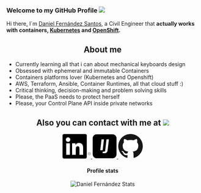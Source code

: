 ### Welcome to my GitHub Profile <img src="https://media.giphy.com/media/hvRJCLFzcasrR4ia7z/giphy.gif" width="25px">

Hi there[,](img/gifs/hithere.gif) I´m [Daniel Fernández Santos](https://github.com/danifernandezs), a Civil Engineer that **actually works with containers, [Kubernetes](https://kubernetes.io/docs/home/) and [OpenShift](https://docs.openshift.com/container-platform/).**

<h2 align="center">About me</h2>

- Currently learning all that i can about mechanical keyboards design
- Obsessed with ephemeral and immutable Containers
- Containers platforms lover (Kubernetes and Openshift)
- AWS, Terraform, Ansible, Container Runtimes, all that cloud stuff :)
- Critical thinking, decision-making and problem solving skills
- Please, the PaaS needs to protect herself
- Please, your Control Plane API inside private networks

<h2 align="center">Also you can contact with me at <img src="https://media.giphy.com/media/LnQjpWaON8nhr21vNW/giphy.gif" height="32"></img></h2>

<p align="center">

  <a href="https://es.linkedin.com/in/daniel-fern%C3%A1ndez-santos-812a33157" target="_blank">
    <img src="img/LinkedIn/In-Black-66px-R.png" alt="Daniel Fernández LinkedIn Profile" height="64" width="74">
  </a>
  
  <a href="https://www.infojobs.net/daniel-fernandez-santos-2.prf" target="_blank">
    <img class="img-fluid" src="img/InfoJobs/InfoJobs-Black.png" alt="Daniel Fernández Infojobs" height="64" width="64">
  </a>

  <a href="https://github.com/danifernandezs" target="_blank">
    <img class="img-fluid" src="img/GitHub/GitHub-Mark-64px.png" alt="Daniel Fernández Github" height="64" width="64">
  </a>
</p>

<h4 align="center">Profile stats</h4>

<p align="center">
  <img src="https://github-readme-stats.vercel.app/api?username=danifernandezs&show_icons=true&theme=buefy" alt="Daniel Fernández Stats" />
</p>
